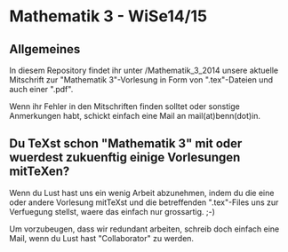 Mathematik 3 - WiSe14/15
========================

Allgemeines
-----------

In diesem Repository findet ihr unter /Mathematik_3_2014 unsere aktuelle Mitschrift zur "Mathematik 3"-Vorlesung in Form von ".tex"-Dateien und auch einer ".pdf".


Wenn ihr Fehler in den Mitschriften finden solltet oder sonstige Anmerkungen habt, schickt einfach eine Mail an mail(at)benn(dot)in.


Du TeXst schon "Mathematik 3" mit oder wuerdest zukuenftig einige Vorlesungen mitTeXen?
------------------------------------------------------------------------------------------

Wenn du Lust hast uns ein wenig Arbeit abzunehmen, indem du die eine oder andere Vorlesung mitTeXst und die betreffenden ".tex"-Files uns zur Verfuegung stellst, waere das einfach nur grossartig. ;-)

Um vorzubeugen, dass wir redundant arbeiten, schreib doch einfach eine Mail, wenn du Lust hast "Collaborator" zu werden.
